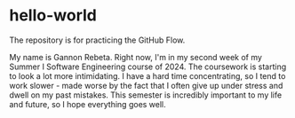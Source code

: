 # hello-world
The repository is for practicing the GitHub Flow.

My name is Gannon Rebeta. Right now, I'm in my second week of my Summer I Software Engineering course of 2024. The coursework is starting to look a lot more intimidating. I have a hard time concentrating, so I tend to work slower - made worse by the fact that I often give up under stress and dwell on my past mistakes. This semester is incredibly important to my life and future, so I hope everything goes well.
